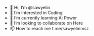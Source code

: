 - 👋 Hi, I’m @sawyelin
- 👀 I’m interested in Coding 
- 🌱 I’m currently learning Ai Power
- 💞️ I’m looking to collaborate on Here
- 📫 How to reach me t.me/sawyelinmsz
  

<!---
sawyelin/sawyelin is a ✨ special ✨ repository because its `README.md` (this file) appears on your GitHub profile.
You can click the Preview link to take a look at your changes.
--->
